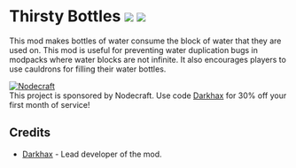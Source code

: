 # Thirsty Bottles [![](http://cf.way2muchnoise.eu/263498.svg)](https://minecraft.curseforge.com/projects/thirsty-bottles) [![](http://cf.way2muchnoise.eu/versions/263498.svg)](https://minecraft.curseforge.com/projects/thirsty-bottles)

This mod makes bottles of water consume the block of water that they are used on. This mod is useful for preventing water duplication bugs in modpacks where water blocks are not infinite. It also encourages players to use cauldrons for filling their water bottles.

[![Nodecraft](https://i.imgur.com/sz9PUmK.png)](https://nodecraft.com/r/darkhax)    
This project is sponsored by Nodecraft. Use code [Darkhax](https://nodecraft.com/r/darkhax) for 30% off your first month of service!

## Credits
* [Darkhax](https://github.com/darkhax) - Lead developer of the mod.
